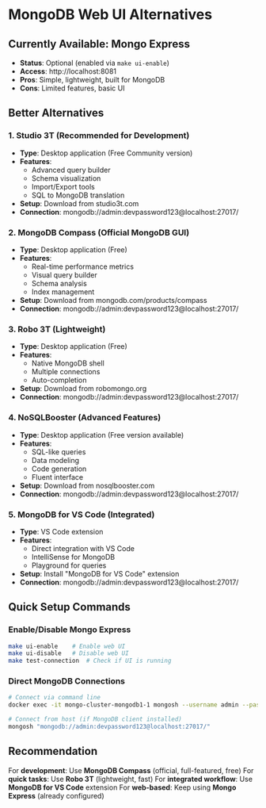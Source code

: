 # MongoDB Web UI Alternatives

## Currently Available: Mongo Express
- **Status**: Optional (enabled via `make ui-enable`)
- **Access**: http://localhost:8081
- **Pros**: Simple, lightweight, built for MongoDB
- **Cons**: Limited features, basic UI

## Better Alternatives

### 1. **Studio 3T** (Recommended for Development)
- **Type**: Desktop application (Free Community version)
- **Features**: 
  - Advanced query builder
  - Schema visualization
  - Import/Export tools
  - SQL to MongoDB translation
- **Setup**: Download from studio3t.com
- **Connection**: mongodb://admin:devpassword123@localhost:27017/

### 2. **MongoDB Compass** (Official MongoDB GUI)
- **Type**: Desktop application (Free)
- **Features**:
  - Real-time performance metrics
  - Visual query builder
  - Schema analysis
  - Index management
- **Setup**: Download from mongodb.com/products/compass
- **Connection**: mongodb://admin:devpassword123@localhost:27017/

### 3. **Robo 3T** (Lightweight)
- **Type**: Desktop application (Free)
- **Features**:
  - Native MongoDB shell
  - Multiple connections
  - Auto-completion
- **Setup**: Download from robomongo.org
- **Connection**: mongodb://admin:devpassword123@localhost:27017/

### 4. **NoSQLBooster** (Advanced Features)
- **Type**: Desktop application (Free version available)
- **Features**:
  - SQL-like queries
  - Data modeling
  - Code generation
  - Fluent interface
- **Setup**: Download from nosqlbooster.com
- **Connection**: mongodb://admin:devpassword123@localhost:27017/

### 5. **MongoDB for VS Code** (Integrated)
- **Type**: VS Code extension
- **Features**:
  - Direct integration with VS Code
  - IntelliSense for MongoDB
  - Playground for queries
- **Setup**: Install "MongoDB for VS Code" extension
- **Connection**: mongodb://admin:devpassword123@localhost:27017/

## Quick Setup Commands

### Enable/Disable Mongo Express
```bash
make ui-enable    # Enable web UI
make ui-disable   # Disable web UI
make test-connection  # Check if UI is running
```

### Direct MongoDB Connections
```bash
# Connect via command line
docker exec -it mongo-cluster-mongodb1-1 mongosh --username admin --password devpassword123

# Connect from host (if MongoDB client installed)
mongosh "mongodb://admin:devpassword123@localhost:27017/"
```

## Recommendation
For **development**: Use **MongoDB Compass** (official, full-featured, free)
For **quick tasks**: Use **Robo 3T** (lightweight, fast)
For **integrated workflow**: Use **MongoDB for VS Code** extension
For **web-based**: Keep using **Mongo Express** (already configured)
